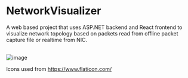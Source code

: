 # NetworkVisualizer
A web based project that uses ASP.NET backend and React frontend to visualize network topology based on packets read from offline packet capture file or realtime from NIC.
<br /><br />

![image](https://user-images.githubusercontent.com/26511261/213912940-beb7acc2-3c6d-4c62-9f18-58c2b2ac6360.png)

Icons used from https://www.flaticon.com/
